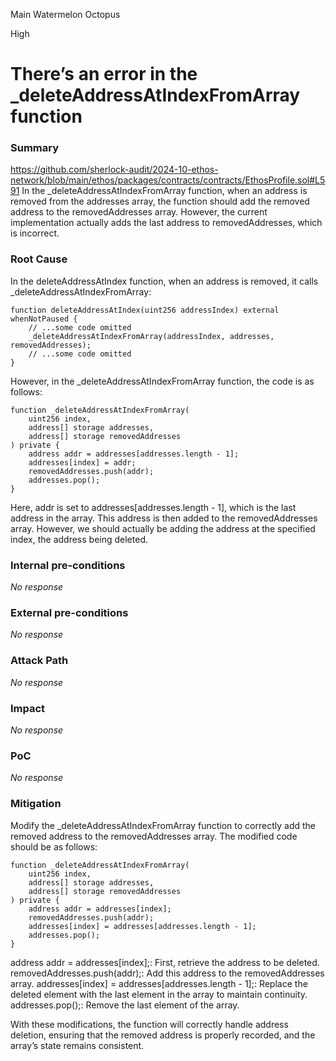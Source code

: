 Main Watermelon Octopus

High

# There’s an error in the _deleteAddressAtIndexFromArray function

### Summary

https://github.com/sherlock-audit/2024-10-ethos-network/blob/main/ethos/packages/contracts/contracts/EthosProfile.sol#L591
In the _deleteAddressAtIndexFromArray function, when an address is removed from the addresses array, the function should add the removed address to the removedAddresses array. However, the current implementation actually adds the last address to removedAddresses, which is incorrect.

### Root Cause

In  the deleteAddressAtIndex function, when an address is removed, it calls _deleteAddressAtIndexFromArray:
```solidity
function deleteAddressAtIndex(uint256 addressIndex) external whenNotPaused {
    // ...some code omitted
    _deleteAddressAtIndexFromArray(addressIndex, addresses, removedAddresses);
    // ...some code omitted
}
```
However, in the _deleteAddressAtIndexFromArray function, the code is as follows:
```solidity
function _deleteAddressAtIndexFromArray(
    uint256 index,
    address[] storage addresses,
    address[] storage removedAddresses
) private {
    address addr = addresses[addresses.length - 1];
    addresses[index] = addr;
    removedAddresses.push(addr);
    addresses.pop();
}
```
Here, addr is set to addresses[addresses.length - 1], which is the last address in the array. This address is then added to the removedAddresses array. However, we should actually be adding the address at the specified index, the address being deleted.

### Internal pre-conditions

_No response_

### External pre-conditions

_No response_

### Attack Path

_No response_

### Impact

_No response_

### PoC

_No response_

### Mitigation

Modify the _deleteAddressAtIndexFromArray function to correctly add the removed address to the removedAddresses array. The modified code should be as follows:
```solidity
function _deleteAddressAtIndexFromArray(
    uint256 index,
    address[] storage addresses,
    address[] storage removedAddresses
) private {
    address addr = addresses[index];
    removedAddresses.push(addr);
    addresses[index] = addresses[addresses.length - 1];
    addresses.pop();
}
```

address addr = addresses[index];: First, retrieve the address to be deleted.
removedAddresses.push(addr);: Add this address to the removedAddresses array.
addresses[index] = addresses[addresses.length - 1];: Replace the deleted element with the last element in the array to maintain continuity.
addresses.pop();: Remove the last element of the array.

With these modifications, the function will correctly handle address deletion, ensuring that the removed address is properly recorded, and the array’s state remains consistent.